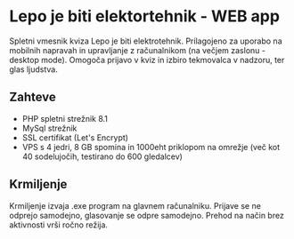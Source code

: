 # Lepo je biti elektortehnik - WEB app
Spletni vmesnik kviza Lepo je biti elektrotehnik. Prilagojeno za uporabo na mobilnih napravah in upravljanje z računalnikom (na večjem zaslonu - desktop mode). Omogoča prijavo v kviz in izbiro tekmovalca v nadzoru, ter glas ljudstva.

## Zahteve
- PHP spletni strežnik 8.1
- MySql strežnik
- SSL certifikat (Let's Encrypt)
- VPS s 4 jedri, 8 GB spomina in 1000eht priklopom na omrežje (več kot 40 sodelujočih, testirano do 600 gledalcev)

## Krmiljenje
Krmiljenje izvaja .exe program na glavnem računalniku. Prijave se ne odprejo samodejno, glasovanje se odpre samodejno. Prehod na način brez aktivnosti vrši ročno režija.